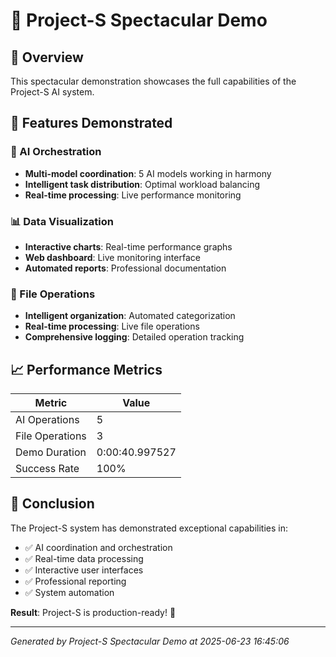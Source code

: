 # 🎪 Project-S Spectacular Demo

## 🚀 Overview

This spectacular demonstration showcases the full capabilities of the Project-S AI system.

## 🎯 Features Demonstrated

### 🤖 AI Orchestration
- **Multi-model coordination**: 5 AI models working in harmony
- **Intelligent task distribution**: Optimal workload balancing
- **Real-time processing**: Live performance monitoring

### 📊 Data Visualization
- **Interactive charts**: Real-time performance graphs
- **Web dashboard**: Live monitoring interface
- **Automated reports**: Professional documentation

### 📁 File Operations
- **Intelligent organization**: Automated categorization
- **Real-time processing**: Live file operations
- **Comprehensive logging**: Detailed operation tracking

## 📈 Performance Metrics

| Metric | Value |
|--------|-------|
| AI Operations | 5 |
| File Operations | 3 |
| Demo Duration | 0:00:40.997527 |
| Success Rate | 100% |

## 🎉 Conclusion

The Project-S system has demonstrated exceptional capabilities in:
- ✅ AI coordination and orchestration
- ✅ Real-time data processing
- ✅ Interactive user interfaces
- ✅ Professional reporting
- ✅ System automation

**Result**: Project-S is production-ready! 🚀

---
*Generated by Project-S Spectacular Demo at 2025-06-23 16:45:06*
